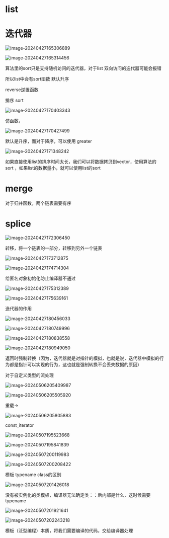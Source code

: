 # list

# 迭代器

![image-20240427165306889](picture/image-20240427165306889.png)

![image-20240427165314456](picture/image-20240427165314456.png)

算法里的sort只是支持随机访问的迭代器，对于list  双向访问的迭代器可能会报错

所以list中会有sort函数 默认升序

reverse逆置函数



排序 sort

![image-20240427170403343](picture/image-20240427170403343.png)

仿函数，

![image-20240427170427499](picture/image-20240427170427499.png)

默认是升序，而对于降序，可以使用 greater 

![image-20240427171348242](picture/image-20240427171348242.png)

如果直接使用list的排序时间太长，我们可以将数据拷贝到vector，使用算法的sort ，如果list的数据量小，就可以使用list的sort

# merge

对于归并函数，两个链表需要有序

# splice

![image-20240427172306450](picture/image-20240427172306450.png)

转移，将一个链表的一部分，转移到另外一个链表

![image-20240427173712875](picture/image-20240427173712875.png)

![image-20240427174714304](C:\Users\30780\AppData\Roaming\Typora\typora-user-images\image-20240427174714304.png)

给匿名对象初始化防止编译器不通过

![image-20240427175312389](picture/image-20240427175312389.png)

![image-20240427175639161](picture/image-20240427175639161.png)



迭代器的作用

![image-20240427180456033](picture/image-20240427180456033.png)

![image-20240427180749996](picture/image-20240427180749996.png)

![image-20240427180838558](picture/image-20240427180838558.png)

![image-20240427180949050](picture/image-20240427180949050.png)

返回时强制转换（因为，迭代器就是对指针的模拟，也就是说，迭代器中模拟的行为都是指针可以实现的行为，这也就是强制转换不会丢失数据的原因）

对于自定义类型的流处理

![image-20240506205409987](picture/image-20240506205409987.png)

![image-20240506205505920](picture/image-20240506205505920.png)

重载->

![image-20240506205805883](picture/image-20240506205805883.png)

const_iterator

![image-20240507195523668](picture/image-20240507195523668.png)

![image-20240507195841839](picture/image-20240507195841839-172300265426419.png)

![image-20240507200119983](picture/image-20240507200119983.png)

![image-20240507200208422](picture/image-20240507200208422.png)

模板 typename class的区别

![image-20240507201426018](picture/image-20240507201426018.png)

没有被实例化的类模板，编译器无法确定类：：后内部是什么，这时候需要typename

![image-20240507201921641](picture/image-20240507201921641.png)

![image-20240507202243218](picture/image-20240507202243218.png)

模板（泛型编程）本质，将我们需要编译的代码，交给编译器处理